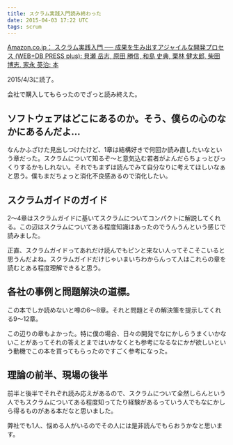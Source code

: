 ```yaml
---
title: スクラム実践入門読み終わった
date: 2015-04-03 17:22 UTC
tags: scrum
---
```


[Amazon.co.jp： スクラム実践入門 ── 成果を生み出すアジャイルな開発プロセス (WEB+DB PRESS plus): 貝瀬 岳志, 原田 勝信, 和島 史典, 栗林 健太郎, 柴田 博志, 家永 英治: 本](http://www.amazon.co.jp/gp/product/4774172367?ie=UTF8&camp=1207&creative=8411&creativeASIN=4774172367&linkCode=shr&tag=ukstudio0c-22&qid=1428081771&sr=8-1&keywords=%E3%82%B9%E3%82%AF%E3%83%A9%E3%83%A0%E5%AE%9F%E8%B7%B5%E5%85%A5%E9%96%80)

2015/4/3に読了。

会社で購入してもらったのでざっと読み終えた。

## ソフトウェアはどこにあるのか。そう、僕らの心のなかにあるんだよ…

なんかふざけた見出しつけたけど、1章は結構好きで何回か読み直したいなという章だった。スクラムについて知るぞ〜と意気込む若者がよんだらちょっとびっくりするかもしれない。それでもまずは読んでみて自分なりに考えてほしいなぁと思う。僕もまだちょっと消化不良感あるので消化したい。

## スクラムガイドのガイド

2〜4章はスクラムガイドに基いてスクラムについてコンパクトに解説してくれる。この辺はスクラムについてある程度知識はあったのでうんうんという感じで読みました。

正直、スクラムガイドってあれだけ読んでもピンと来ない人ってそこそこいると思うんだよね。スクラムガイドだけじゃいまいちわからんって人はこれらの章を読むとある程度理解できると思う。

## 各社の事例と問題解決の道標。

この本でしか読めないと噂の6〜8章。それと問題とその解決策を提示してくれる9〜12章。

この辺りの章もよかった。特に僕の場合、日々の開発でなにかしらうまくいかないことがあってそれの答えとまではいかなくとも参考になるなにかが欲しいという動機でこの本を買ってもらったのですごく参考になった。

## 理論の前半、現場の後半

前半と後半でそれぞれ読み応えがあるので、スクラムについて全然しらんという人でもスクラムについてある程度知ってたり経験があるっていう人でもなにかしら得るものがある本だなと思いました。

弊社でも1人、悩める人がいるのでその人には是非読んでもらおうかなと思います。
